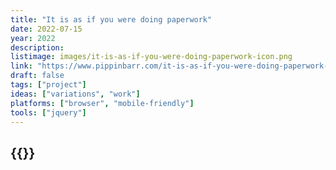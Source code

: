 ```yaml
---
title: "It is as if you were doing paperwork"
date: 2022-07-15
year: 2022
description:
listimage: images/it-is-as-if-you-were-doing-paperwork-icon.png
link: "https://www.pippinbarr.com/it-is-as-if-you-were-doing-paperwork-icon/"
draft: false
tags: ["project"]
ideas: ["variations", "work"]
platforms: ["browser", "mobile-friendly"]
tools: ["jquery"]
---
```


## {{<param title >}}
